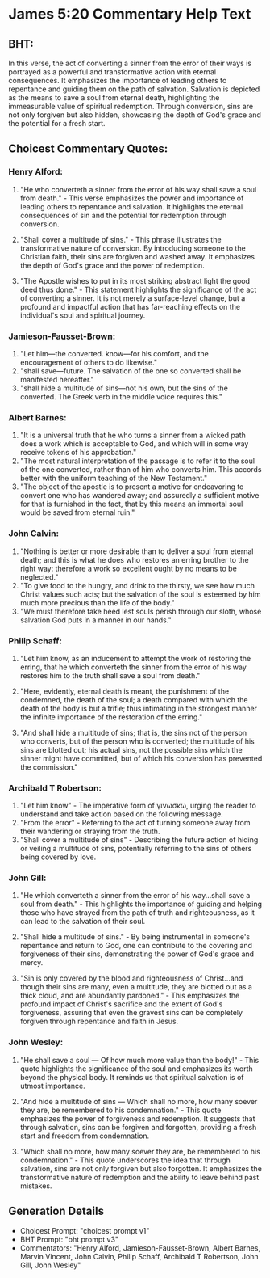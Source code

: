 # James 5:20 Commentary Help Text

## BHT:
In this verse, the act of converting a sinner from the error of their ways is portrayed as a powerful and transformative action with eternal consequences. It emphasizes the importance of leading others to repentance and guiding them on the path of salvation. Salvation is depicted as the means to save a soul from eternal death, highlighting the immeasurable value of spiritual redemption. Through conversion, sins are not only forgiven but also hidden, showcasing the depth of God's grace and the potential for a fresh start.

## Choicest Commentary Quotes:
### Henry Alford:
1. "He who converteth a sinner from the error of his way shall save a soul from death." - This verse emphasizes the power and importance of leading others to repentance and salvation. It highlights the eternal consequences of sin and the potential for redemption through conversion.

2. "Shall cover a multitude of sins." - This phrase illustrates the transformative nature of conversion. By introducing someone to the Christian faith, their sins are forgiven and washed away. It emphasizes the depth of God's grace and the power of redemption.

3. "The Apostle wishes to put in its most striking abstract light the good deed thus done." - This statement highlights the significance of the act of converting a sinner. It is not merely a surface-level change, but a profound and impactful action that has far-reaching effects on the individual's soul and spiritual journey.

### Jamieson-Fausset-Brown:
1. "Let him—the converted. know—for his comfort, and the encouragement of others to do likewise."
2. "shall save—future. The salvation of the one so converted shall be manifested hereafter."
3. "shall hide a multitude of sins—not his own, but the sins of the converted. The Greek verb in the middle voice requires this."

### Albert Barnes:
1. "It is a universal truth that he who turns a sinner from a wicked path does a work which is acceptable to God, and which will in some way receive tokens of his approbation."
2. "The most natural interpretation of the passage is to refer it to the soul of the one converted, rather than of him who converts him. This accords better with the uniform teaching of the New Testament."
3. "The object of the apostle is to present a motive for endeavoring to convert one who has wandered away; and assuredly a sufficient motive for that is furnished in the fact, that by this means an immortal soul would be saved from eternal ruin."

### John Calvin:
1. "Nothing is better or more desirable than to deliver a soul from eternal death; and this is what he does who restores an erring brother to the right way: therefore a work so excellent ought by no means to be neglected."
2. "To give food to the hungry, and drink to the thirsty, we see how much Christ values such acts; but the salvation of the soul is esteemed by him much more precious than the life of the body."
3. "We must therefore take heed lest souls perish through our sloth, whose salvation God puts in a manner in our hands."

### Philip Schaff:
1. "Let him know, as an inducement to attempt the work of restoring the erring, that he which converteth the sinner from the error of his way restores him to the truth shall save a soul from death." 

2. "Here, evidently, eternal death is meant, the punishment of the condemned, the death of the soul; a death compared with which the death of the body is but a trifle; thus intimating in the strongest manner the infinite importance of the restoration of the erring."

3. "And shall hide a multitude of sins; that is, the sins not of the person who converts, but of the person who is converted; the multitude of his sins are blotted out; his actual sins, not the possible sins which the sinner might have committed, but of which his conversion has prevented the commission."

### Archibald T Robertson:
1. "Let him know" - The imperative form of γινωσκω, urging the reader to understand and take action based on the following message.
2. "From the error" - Referring to the act of turning someone away from their wandering or straying from the truth.
3. "Shall cover a multitude of sins" - Describing the future action of hiding or veiling a multitude of sins, potentially referring to the sins of others being covered by love.

### John Gill:
1. "He which converteth a sinner from the error of his way...shall save a soul from death." - This highlights the importance of guiding and helping those who have strayed from the path of truth and righteousness, as it can lead to the salvation of their soul.

2. "Shall hide a multitude of sins." - By being instrumental in someone's repentance and return to God, one can contribute to the covering and forgiveness of their sins, demonstrating the power of God's grace and mercy.

3. "Sin is only covered by the blood and righteousness of Christ...and though their sins are many, even a multitude, they are blotted out as a thick cloud, and are abundantly pardoned." - This emphasizes the profound impact of Christ's sacrifice and the extent of God's forgiveness, assuring that even the gravest sins can be completely forgiven through repentance and faith in Jesus.

### John Wesley:
1. "He shall save a soul — Of how much more value than the body!" - This quote highlights the significance of the soul and emphasizes its worth beyond the physical body. It reminds us that spiritual salvation is of utmost importance.

2. "And hide a multitude of sins — Which shall no more, how many soever they are, be remembered to his condemnation." - This quote emphasizes the power of forgiveness and redemption. It suggests that through salvation, sins can be forgiven and forgotten, providing a fresh start and freedom from condemnation.

3. "Which shall no more, how many soever they are, be remembered to his condemnation." - This quote underscores the idea that through salvation, sins are not only forgiven but also forgotten. It emphasizes the transformative nature of redemption and the ability to leave behind past mistakes.


## Generation Details
- Choicest Prompt: "choicest prompt v1"
- BHT Prompt: "bht prompt v3"
- Commentators: "Henry Alford, Jamieson-Fausset-Brown, Albert Barnes, Marvin Vincent, John Calvin, Philip Schaff, Archibald T Robertson, John Gill, John Wesley"
